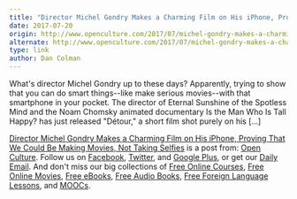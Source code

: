 ```yaml
---
title: "Director Michel Gondry Makes a Charming Film on His iPhone, Proving That We Could Be Making Movies, Not Taking Selfies"
date: 2017-07-20
origin: http://www.openculture.com/2017/07/michel-gondry-makes-a-charming-short-film-on-his-iphone.html
alternate: http://www.openculture.com/2017/07/michel-gondry-makes-a-charming-short-film-on-his-iphone.html
type: link
author: Dan Colman
---
```


What's director Michel Gondry up to these days? Apparently, trying to show that you can do smart things--like make serious movies--with that smartphone in your pocket. The director of&nbsp;Eternal Sunshine of the Spotless Mind and the Noam&nbsp;Chomsky animated documentary&nbsp;Is the Man Who Is Tall Happy?&nbsp;has just released "Détour," a short film shot purely on his […]

[Director Michel Gondry Makes a Charming Film on His iPhone, Proving That We Could Be Making Movies, Not Taking Selfies](http://www.openculture.com/2017/07/michel-gondry-makes-a-charming-short-film-on-his-iphone.html) is a post from: [Open Culture](http://www.openculture.com). Follow us on [Facebook](https://www.facebook.com/openculture), [Twitter](https://twitter.com/#!/openculture), and [Google Plus](https://plus.google.com/108579751001953501160/posts), or get our [Daily Email](http://www.openculture.com/dailyemail). And don't miss our big collections of [Free Online Courses](http://www.openculture.com/freeonlinecourses), [Free Online Movies](http://www.openculture.com/freemoviesonline), [Free eBooks](http://www.openculture.com/free_ebooks),&nbsp;[Free Audio Books](http://www.openculture.com/freeaudiobooks), [Free Foreign Language Lessons](http://www.openculture.com/freelanguagelessons), and [MOOCs](http://www.openculture.com/free_certificate_courses).

